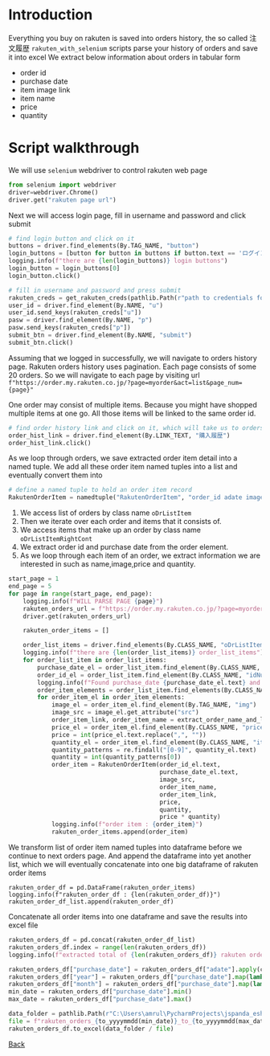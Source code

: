# Introduction
Everything you buy on rakuten is saved into orders history, the so called 注文履歴
```rakuten_with_selenium``` scripts parse your history of orders and save it into excel
We extract below information about orders in tabular form
- order id
- purchase date
- item image link
- item name
- price
- quantity

# Script walkthrough
We will use ```selenium``` webdriver to control rakuten web page

```python
from selenium import webdriver
driver=webdriver.Chrome()
driver.get("rakuten page url")
```

Next we will access login page, fill in username and password and click submit
```python
# find login button and click on it
buttons = driver.find_elements(By.TAG_NAME, "button")
login_buttons = [button for button in buttons if button.text == 'ログイン']
logging.info(f"there are {len(login_buttons)} login buttons")
login_button = login_buttons[0]
login_button.click()

# fill in username and password and press submit
rakuten_creds = get_rakuten_creds(pathlib.Path(r"path to credentials folder"),creds_file_name="credentials pickel file name which is a dictionary with username and password")
user_id = driver.find_element(By.NAME, "u")
user_id.send_keys(rakuten_creds["u"])
pasw = driver.find_element(By.NAME, "p")
pasw.send_keys(rakuten_creds["p"])
submit_btn = driver.find_element(By.NAME, "submit")
submit_btn.click()
```

Assuming that we logged in successfully, we will navigate to orders history page.
Rakuten orders history uses pagination. Each page consists of some 20 orders.
So we will navigate to each page by visiting url ```f"https://order.my.rakuten.co.jp/?page=myorder&act=list&page_num={page}"```

One order may consist of multiple items. Because you might have shopped multiple items at one go.
All those items will be linked to the same order id.


```python
# find order history link and click on it, which will take us to orders history page
order_hist_link = driver.find_element(By.LINK_TEXT, "購入履歴")
order_hist_link.click()
```

As we loop through orders, we save extracted order item detail into a named tuple.
We add all these order item named tuples into a list and eventually convert them into  
```python
# define a named tuple to hold an order item record
RakutenOrderItem = namedtuple("RakutenOrderItem", "order_id adate image name item_link price quantity total")
```

1. We access list of orders by class name ```oDrListItem```
2. Then we iterate over each order and items that it consists of.
3. We access items that make up an order by class name ```oDrListItemRightCont```
4. We extract order id and purchase date from the order element.
5. As we loop through each item of an order, we extract information we are interested in such as name,image,price and quantity.


```python
start_page = 1
end_page = 5
for page in range(start_page, end_page):
    logging.info(f"WILL PARSE PAGE {page}")
    rakuten_orders_url = f"https://order.my.rakuten.co.jp/?page=myorder&act=list&page_num={page}"
    driver.get(rakuten_orders_url)

    rakuten_order_items = []

    order_list_items = driver.find_elements(By.CLASS_NAME, "oDrListItem")
    logging.info(f"there are {len(order_list_items)} order_list_items")
    for order_list_item in order_list_items:
        purchase_date_el = order_list_item.find_element(By.CLASS_NAME, "purchaseDate")
        order_id_el = order_list_item.find_element(By.CLASS_NAME, "idNum")
        logging.info(f"Found purchase_date {purchase_date_el.text} and order id {order_id_el.text}")
        order_item_elements = order_list_item.find_elements(By.CLASS_NAME, "oDrListItemRightCont")
        for order_item_el in order_item_elements:
            image_el = order_item_el.find_element(By.TAG_NAME, "img")
            image_src = image_el.get_attribute("src")
            order_item_link, order_item_name = extract_order_name_and_link(order_item_el)
            price_el = order_item_el.find_element(By.CLASS_NAME, "price")
            price = int(price_el.text.replace(",", ""))
            quantity_el = order_item_el.find_element(By.CLASS_NAME, "itemNum")
            quantity_patterns = re.findall("[0-9]", quantity_el.text)
            quantity = int(quantity_patterns[0])
            order_item = RakutenOrderItem(order_id_el.text,
                                          purchase_date_el.text,
                                          image_src,
                                          order_item_name,
                                          order_item_link,
                                          price,
                                          quantity,
                                          price * quantity)
            logging.info(f"order item : {order_item}")
            rakuten_order_items.append(order_item)
```

We transform list of order item named tuples into dataframe before we continue to next orders page.
And append the dataframe into yet another list, which we will eventually concatenate into one big dataframe of rakuten order items
```pyton
rakuten_order_df = pd.DataFrame(rakuten_order_items)
logging.info(f"rakuten_order_df : {len(rakuten_order_df)}")
rakuten_order_df_list.append(rakuten_order_df)
```

Concatenate all order items into one dataframe and save the results into excel file
```python
rakuten_orders_df = pd.concat(rakuten_order_df_list)
rakuten_orders_df.index = range(len(rakuten_orders_df))
logging.info(f"extracted total of {len(rakuten_orders_df)} rakuten orders")

rakuten_orders_df["purchase_date"] = rakuten_orders_df["adate"].apply(convert_japanese_date_string_to_date)
rakuten_orders_df["year"] = rakuten_orders_df["purchase_date"].map(lambda adate: adate.year)
rakuten_orders_df["month"] = rakuten_orders_df["purchase_date"].map(lambda adate: adate.month)
min_date = rakuten_orders_df["purchase_date"].min()
max_date = rakuten_orders_df["purchase_date"].max()

data_folder = pathlib.Path(r"C:\Users\amrul\PycharmProjects\jspanda_eshop_parsing\data")
file = f"rakuten_orders_{to_yyyymmdd(min_date)}_to_{to_yyyymmdd(max_date)}.xlsx"
rakuten_orders_df.to_excel(data_folder / file)
```

[Back](../README.md)